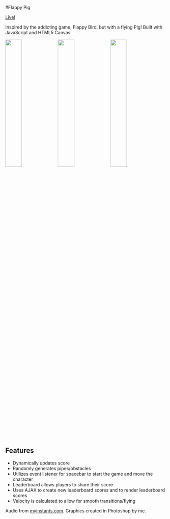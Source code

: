 #Flappy Pig

[Live!](http://flappypig.karenling.net)

Inspired by the addicting game, Flappy Bird, but with a flying Pig! Built with JavaScript and HTML5 Canvas.

<img src="https://dl.dropboxusercontent.com/u/2330299/capstone/flappy_pig/screenshots/Screen%20Shot%202015-06-28%20at%2011.23.51%20AM.png" width="32%">
<img src="https://dl.dropboxusercontent.com/u/2330299/capstone/flappy_pig/screenshots/Screen%20Shot%202015-06-28%20at%2011.26.45%20AM.png" width="32%">
<img src="https://dl.dropboxusercontent.com/u/2330299/capstone/flappy_pig/screenshots/Screen%20Shot%202015-06-28%20at%2011.24.10%20AM.png" width="32%">

## Features
* Dynamically updates score
* Randomly generates pipes/obstacles
* Utilizes event listener for spacebar to start the game and move the character
* Leaderboard allows players to share their score
* Uses AJAX to create new leaderboard scores and to render leaderboard scores
* Velocity is calculated to allow for smooth transitions/flying

Audio from [myinstants.com](http://www.myinstants.com/). Graphics created in Photoshop by me.
